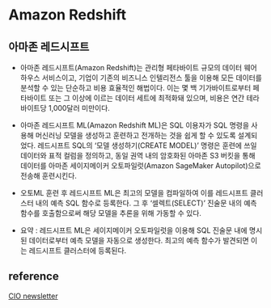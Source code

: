 # Amazon Redshift

## 아마존 레드시프트 
- 아마존 레드시프트(Amazon Redshift)는 관리형 페타바이트 규모의 데이터 웨어하우스 서비스이고, 기업이 기존의 비즈니스 인텔리전스 툴을 이용해 모든 데이터를 분석할 수 있는 단순하고 비용 효율적인 해법이다. 이는 몇 백 기가바이트로부터 페타바이트 또는 그 이상에 이르는 데이터 세트에 최적화돼 있으며, 비용은 연간 테라바이트당 1,000달러 미만이다.  

- 아마존 레드시프트 ML(Amazon Redshift ML)은 SQL 이용자가 SQL 명령을 사용해 머신러닝 모델을 생성하고 훈련하고 전개하는 것을 쉽게 할 수 있도록 설계되었다. 레드시프트 SQL의 ‘모델 생성하기(CREATE MODEL)’ 명령은 훈련에 쓰일 데이터와 표적 컬럼을 정의하고, 동일 권역 내의 암호화된 아마존 S3 버킷을 통해 데이터를 아마존 세이지메이커 오토파일럿(Amazon SageMaker Autopilot)으로 전송해 훈련시킨다.  

- 오토ML 훈련 후 레드시프트 ML은 최고의 모델을 컴파일하여 이를 레드시프트 클러스터 내의 예측 SQL 함수로 등록한다. 그 후 ‘셀렉트(SELECT)’ 진술문 내의 예측 함수를 호출함으로써 해당 모델을 추론을 위해 가동할 수 있다.   

- 요약 : 레드시프트 ML은 세이지메이커 오토파일럿을 이용해 SQL 진술문 내에 명시된 데이터로부터 예측 모델을 자동으로 생성한다. 최고의 예측 함수가 발견되면 이는 레드시프트 클러스터에 등록된다.   

## reference
[CIO newsletter](https://www.ciokorea.com/news/192599#csidxc78b24bbb9610f8a1d7cc3250802557)  
